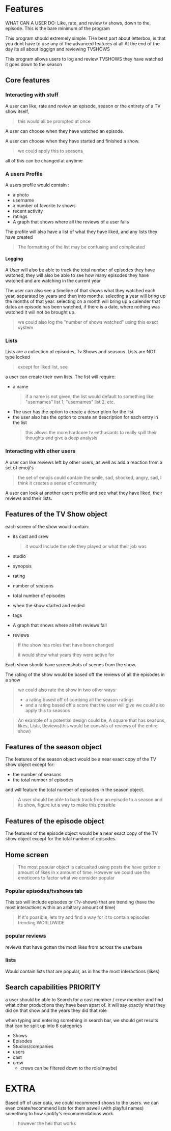 # Features

WHAT CAN A USER DO:
Like, rate, and review tv shows, down to the, episode.
This is the bare minimum of the program

This program should extremely simple. 
THe best part about letterbox, is that you dont have to use any of the advanced features at all
At the end of the day its all about loggign and reviewing TVSHOWS

This program allows users to log and review TVSHOWS they have watched
    it goes down to the season

## Core features

### Interacting with stuff
A user can like, rate and review an episode, season or the entirety of a TV show itself,

> this would all be prompted at once

A user can choose when they have watched an episode.

A user can choose when they have started and finished a show.

> we could apply this to seasons

all of this can be changed at anytime

### A users Profile

A users profile would contain :
- a photo
- username
- *x* number of favorite tv shows
- recent activity
- ratings
- A graph that shows where all the reviews of a user falls

The profile will also have a list of what they have liked, and any lists they have created
> The formatting of the list may be confusing and complicated

#### Logging

A User will also be able to track the total number of episodes they have watched,
they will also be able to see how many episodes they have watched and are watching in the current year

The user can also see a timeline of that shows what they watched each year, separated by years and then into months.
selecting a year will bring up the months of that year. selecting on a month will bring up a calender that dates an 
episode has been watched, if there is a date, where nothing was watched it will not be brought up.

> we could also log the "number of shows watched" using this exact system

### Lists

Lists are a collection of episodes, Tv Shows and seasons. Lists are NOT type locked 
> except for liked list, see 

a user can  create their own lists. The list will require:
- a name 
    >if a name is not given, the list would default to something like  "usernames" list 1, "usernames" list 2, etc.
- The user has the option to create a description for the list
- the user also has the option to create an description for each entry in the list
    >this allows the more hardcore tv enthusiants to really spill their thoughts and give a deep analysis

### Interacting with other users

A user can like reviews left by other users, as well as add a reaction from a set of emoji's

> the set of emojis could contain the smile, sad, shocked, angry, sad, I think it creates a sense of community 

A user can look at another users profile and see what they have liked, their reviews and their lists.


## Features of the TV Show object

each screen of the show would contain:
- its cast and crew

    > it would include the role they played or what their job was
    
- studio
- synopsis
- rating
- number of seasons 
- total number of episodes 
- when the show started and ended
- tags
- A graph that shows where all teh reviews fall
- reviews

> If the show has roles that have been changed
> 
> it would show what years they were active for

Each show should have screenshots of scenes from the show.

The rating of the show would be based off the reviews of all the episodes in a show

> we could also rate the show in two other ways:
>- a rating based off of combing all the season ratings
>- and a rating based off a score that the user will give
> we could also apply this to seasons

> An example of a potential design could be, A square that has seasons, likes, Lists, Reviews(this would be consists of reviews of the entire show)

## Features of the season object

The features of the season object would be a near exact copy of the TV show object except for:
- the number of seasons
- the total number of episodes

and will feature the total number of episodes in the season object.
 

>A user should be able to back track from an episode to a season and its show, figure iut a way to make this possible

## Features of the episode object

The features of the episode object would be a near exact copy of the TV show object except for the total number of episodes.


## Home screen
> The most popular object is calcualted using posts the have gotten x amount of likes in
> x amount of time. However we  could use the emoticons to factor what we consider popular

### Popular episodes/tvshows tab
This tab will include episodes or (Tv-shows) that are trending (have the most interactions within an arbitrary amount of time)
> If it's possible, lets try and find a way for it to contain episodes trending WORLDWIDE

### popular reviews
reviews that have gotten the most likes from across the userbase

### lists 
Would contain lists that are popular, as in has the most interactions (likes)


## Search capabilities PRIORITY
a user should be able to Search for a cast member / crew member and find what other productions they have been apart of.
It will say exactly what they did on that show and the years they did that role

when typing and entering something in search bar, we should get results that can be split up into 6 categories
- Shows
- Episodes
- Studios/companies
- users
- cast
- crew
  - crews can be filtered down to the role(maybe)



# EXTRA
Based off of user data, we could recommend shows to the users. we can even create/recommend lists for them aswell (with playful names)
something to how spotify's recommendations work.
> however the hell that works

